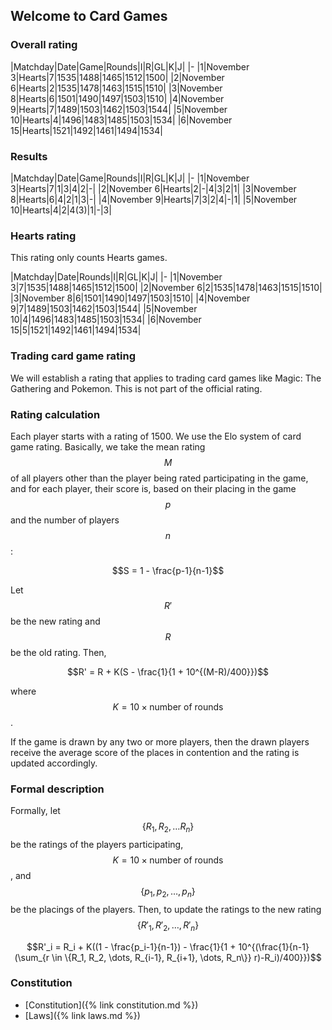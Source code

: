 ## Welcome to Card Games

### Overall rating

|Matchday|Date|Game|Rounds|I|R|GL|K|J|
|-
|1|November 3|Hearts|7|1535|1488|1465|1512|1500|
|2|November 6|Hearts|2|1535|1478|1463|1515|1510|
|3|November 8|Hearts|6|1501|1490|1497|1503|1510|
|4|November 9|Hearts|7|1489|1503|1462|1503|1544|
|5|November 10|Hearts|4|1496|1483|1485|1503|1534|
|6|November 15|Hearts|1521|1492|1461|1494|1534|

### Results

|Matchday|Date|Game|Rounds|I|R|GL|K|J|
|-
|1|November 3|Hearts|7|1|3|4|2|-|
|2|November 6|Hearts|2|-|4|3|2|1|
|3|November 8|Hearts|6|4|2|1|3|-|
|4|November 9|Hearts|7|3|2|4|-|1|
|5|November 10|Hearts|4|2|4(3)|1|-|3|


### Hearts rating
This rating only counts Hearts games.

|Matchday|Date|Rounds|I|R|GL|K|J|
|-
|1|November 3|7|1535|1488|1465|1512|1500|
|2|November 6|2|1535|1478|1463|1515|1510|
|3|November 8|6|1501|1490|1497|1503|1510|
|4|November 9|7|1489|1503|1462|1503|1544|
|5|November 10|4|1496|1483|1485|1503|1534|
|6|November 15|5|1521|1492|1461|1494|1534|

### Trading card game rating
We will establish a rating that applies to trading card games like Magic: The Gathering and Pokemon. This is not part of the official rating.

### Rating calculation
Each player starts with a rating of 1500. We use the Elo system of card game rating. Basically, we take the mean rating $$M$$ of all players other than the player being rated participating in the game, and for each player, their score is, based on their placing in the game $$p$$ and the number of players $$n$$:

$$S = 1 - \frac{p-1}{n-1}$$

Let $$R'$$ be the new rating and $$R$$ be the old rating. Then,

$$R' = R + K(S - \frac{1}{1 + 10^{(M-R)/400}})$$

where $$K = 10 \times \text{number of rounds}$$.

If the game is drawn by any two or more players, then the drawn players receive the average score of the places in contention and the rating is updated accordingly.

### Formal description
Formally, let $$\{R_1, R_2, \dots R_n\}$$ be the ratings of the players participating, $$K = 10 \times \text{number of rounds}$$, and $$\{p_1, p_2, \dots, p_n\}$$ be the placings of the players. Then, to update the ratings to the new rating $$\{R'_1, R'_2, \dots, R'_n\}$$

$$R'_i = R_i + K((1 - \frac{p_i-1}{n-1}) - \frac{1}{1 + 10^{(\frac{1}{n-1}(\sum_{r \in \{R_1, R_2, \dots, R_{i-1}, R_{i+1}, \dots, R_n\}} r)-R_i)/400}})$$

### Constitution
* [Constitution]({% link constitution.md %})
* [Laws]({% link laws.md %})

